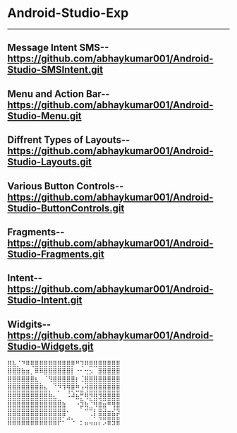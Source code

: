 # Android-Studio-Exp
-----------------------------------------------------------------
Message Intent SMS--
https://github.com/abhaykumar001/Android-Studio-SMSIntent.git
-----------------------------------------------------------------
Menu and Action Bar--
https://github.com/abhaykumar001/Android-Studio-Menu.git
-----------------------------------------------------------------
Diffrent Types of Layouts--
https://github.com/abhaykumar001/Android-Studio-Layouts.git
-----------------------------------------------------------------
Various Button Controls--
https://github.com/abhaykumar001/Android-Studio-ButtonControls.git
------------------------------------------------------------------
Fragments--
https://github.com/abhaykumar001/Android-Studio-Fragments.git
------------------------------------------------------------------
Intent--
https://github.com/abhaykumar001/Android-Studio-Intent.git
------------------------------------------------------------------
Widgits--
https://github.com/abhaykumar001/Android-Studio-Widgets.git
------------------------------------------------------------------


⣿⣧⡈⠙⠿⢿⣿⣿⣿⣿⣿⣿⣿⣿⡿⠛⢹⠿⣿⣿⣿⣿⣿⣿⣿
⣿⣿⣿⣷⣶⡀⠿⠿⣿⣿⣿⣿⣿⣿⡇⠐⠂⢒⡢⠀⣿⣿⣿⣿⣿
⣿⣿⣿⣿⣿⣿⣆⠀⠈⢻⣿⣿⣿⣿⣿⡆⢈⣿⣿⣿⣿⣿⣿⣿⣿
⣿⣿⣿⣿⣿⣿⣿⣷⣄⠀⠙⠻⢻⢿⣿⠷⢠⢽⣿⣿⣿⣿⣿⣿⣿
⣿⣿⣿⣿⣿⣿⣿⣿⣿⣧⡀⠁⠀⢘⣱⣍⠿⣾⢿⣿⢿⣿⣿⣿⣿
⣿⣿⣿⣿⣿⣿⣿⣿⣿⣿⣿⣶⣄⠀⠀⢉⢷⣌⠳⣿⣽⣛⣿⣿⣿
⣿⣿⣿⣿⣿⣿⣿⣿⣿⣿⣿⣿⣿⡀⠀⠀⠋⠽⠶⡌⣿⣻⣀⡸⢿
⣿⣿⣿⣿⣿⣿⣿⣿⣿⣿⣿⣿⠟⣠⡀⠀⠀⠀⠐⠇⢿⣿⣿⣿⣯
⠿⠿⠿⠿⠿⠿⠿⠿⠿⠿⠿⠏⠁⠀⠈⠀⠅⠶⠲⠶⠆⠔⠿⠽⠿
